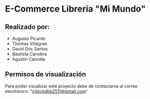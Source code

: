 # E-Commerce Libreria "Mi Mundo"


## Realizado por:
<ul>
    <li> Augusto Picardo </li>
    <li> Thomas Villagran </li>
    <li> David Dos Santos </li>
    <li> Bautista Canobra </li>
    <li> Agustin Cancela </li>
</ul>

## Permisos de visualización
Para poder visualizar este proyecto debe de contactarse al correo electrónico: "ickkckdbb2511@gmail.com"

